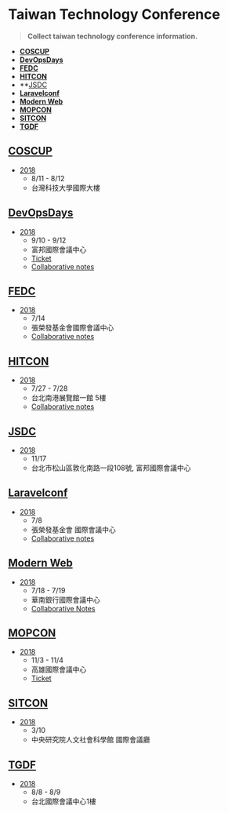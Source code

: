 # Taiwan Technology Conference


> **Collect taiwan technology conference information.**


- **[COSCUP](#coscup)**
- **[DevOpsDays](#devopsdays)**
- **[FEDC](#fedc)**
- **[HITCON](#hitcon)**
- **[JSDC](#jsdc)
- **[Laravelconf](#laravelconf)**
- **[Modern Web](#modern-web)**
- **[MOPCON](#mopcon)**
- **[SITCON](#sitcon)**
- **[TGDF](#tgdf)**

## [COSCUP](https://coscup.org)
- [2018](https://2018.coscup.org)
    - 8/11 - 8/12
    - 台灣科技大學國際大樓

## [DevOpsDays](https://devopsdays.tw)
- [2018](https://devopsdays.tw)
    - 9/10 - 9/12
    - 富邦國際會議中心
    - [Ticket](https://devopsdays.tw/index.html#tickets)
    - [Collaborative notes](https://hackmd.io/c/DevOpsDays2018/%2FdHJII3RYSpmWB92AlWXUpw)
 

## [FEDC](https://www.facebook.com/groups/f2e.tw)
- [2018](https://2018.fedc.tw)
    - 7/14
    - 張榮發基金會國際會議中心
    - [Collaborative notes](http://hackmd.io/c/fedc2018)

## [HITCON](https://hitcon.org)
- [2018](https://hitcon.org/2018)
    - 7/27 - 7/28
    - 台北南港展覽館一館 5樓
    - [Collaborative notes](https://hackmd.io/REM8M6iQQbe-znEclhOxJg)

## [JSDC](http://jsdc.tw)
- [2018](http://2018.jsdc.tw)
    - 11/17
    - 台北市松山區敦化南路一段108號, 富邦國際會議中心

## [Laravelconf](https://laravelconf.tw/zh-TW)
- [2018](https://laravelconf.tw/zh-TW)
    - 7/8
    - 張榮發基金會 國際會議中心
    - [Collaborative notes](https://hackmd.io/c/LaravelConfTaiwan2018/https%3A%2F%2Fhackmd.io%2F0uQwrkfESra_EIu5g1lL1Q)

## [Modern Web](http://modernweb.tw)
- [2018](http://modernweb.tw)
    - 7/18 - 7/19
    - 華南銀行國際會議中心
    - [Collaborative Notes](https://hackmd.io/c/MW18/%2FveGq1uV8SSa4ZapeKExdWg)

## [MOPCON](https://mopcon.org)
- [2018](https://mopcon.org/2018/)
    - 11/3 - 11/4
    - 高雄國際會議中心
    - [Ticket](https://mopcon.org/2018/ticket.php)

## [SITCON](https://sitcon.org)
- [2018](https://sitcon.org/2018/)
    - 3/10
    - 中央研究院人文社會科學館 國際會議廳

## [TGDF](https://tgdf.tw)
- [2018](https://2018.tgdf.tw)
    - 8/8 - 8/9
    - 台北國際會議中心1樓
